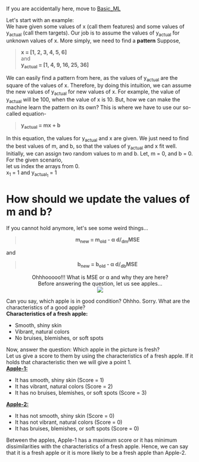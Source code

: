 If you are accidentally here, move to [Basic_ML](https://github.com/Nasim-Ahmed71/Deep-Learning-Easy-Learn/blob/main/Introduction%20to%20ML/Basic_ML.md)

Let's start with an example:<html><br></html>
We have given some values of x (call them features) and some values of y<sub>actual</sub> (call them targets). Our job is to assume the values of y<sub>actual</sub> for unknown values of x. More simply, we need to find a **pattern**
Suppose, 
  >**x = [1, 2, 3, 4, 5, 6]**<br>
and<br>
  >**y<sub>actual</sub> = [1, 4, 9, 16, 25, 36]**

We can easily find a pattern from here, as the values of y<sub>actual</sub> are the square of the values of x. Therefore, by doing this intuition, we can assume the new values of y<sub>actual</sub> for new values of x. For example, the value of y<sub>actual</sub> will be 100, when the value of x is 10.
But, how we can make the machine learn the pattern on its own? This is where we have to use our so-called equation-
>**y<sub>actual</sub> = mx + b**

In this equation, the values for y<sub>actual</sub> and x are given. We just need to find the best values of m, and b, so that the values of y<sub>actual</sub> and x fit well. Initially, we can assign two random values to m and b. Let, m = 0, and b = 0.
<br>For the given scenario,<br>
let us index the arrays from 0.<br>
x<sub>1</sub> = 1 and y<sub>actual<sub>1</sub></sub> = 1
# How should we update the values of m and b?
If you cannot hold anymore, let's see some weird things...
> <p align = 'center'><b>m<sub>new</sub> = m<sub>old</sub> - α d/<sub>dm</sub>MSE</b></p>
and
> <p align = 'center'><b>b<sub>new</sub> = b<sub>old</sub> - α d/<sub>db</sub>MSE</b></p>

<html>
  <p align='center'>
Ohhhooooo!!! What is MSE or α and why they are here?<br>
Before answering the question, let us see apples...<br>
    <img src='https://github.com/Nasim-Ahmed71/Deep-Learning-Easy-Learn/blob/main/Introduction%20to%20ML/Images/Apples.png'></img>
</p></html>
Can you say, which apple is in good condition? Ohhho. Sorry. What are the characteristics of a good apple?<br>
<b>Characteristics of a fresh apple:</b>
<ul>
  <li>Smooth, shiny skin</li>
  <li>Vibrant, natural colors</li>
  <li>No bruises, blemishes, or soft spots</li>
</ul>
Now, answer the question: Which apple in the picture is fresh?
<br>Let us give a score to them by using the characteristics of a fresh apple. If it holds that characteristic then we will give a point 1.<br>
<u><b>Apple-1:</b></u><br>
<ul>
  <li>
    It has smooth, shiny skin (Score = 1)
  </li>
  <li>It has vibrant, natural colors (Score = 2)</li>
  <li>It has no bruises, blemishes, or soft spots (Score = 3)</li>
</ul>
<u><b>Apple-2:</b></u><br>
<ul>
  <li>
    It has not smooth, shiny skin (Score = 0)
  </li>
  <li>It has not vibrant, natural colors (Score = 0)</li>
  <li>It has bruises, blemishes, or soft spots (Score = 0)</li>
</ul>
Between the apples, Apple-1 has a maximum score or it has minimum dissimilarities with the characteristics of a fresh apple. Hence, we can say that it is a fresh apple or it is more likely to be a fresh apple than Apple-2.
